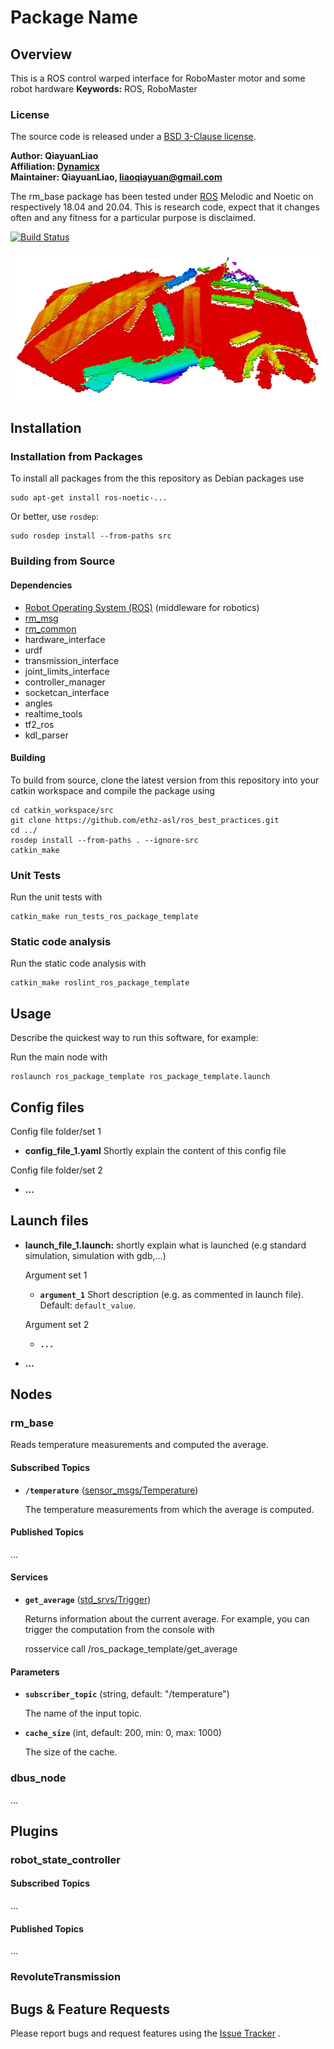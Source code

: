 # Package Name

## Overview

This is a ROS control warped interface for RoboMaster motor and some robot hardware
**Keywords:** ROS, RoboMaster

### License

The source code is released under a [BSD 3-Clause license](LICENSE).

**Author: QiayuanLiao<br />
Affiliation: [Dynamicx]()<br />
Maintainer: QiayuanLiao, liaoqiayuan@gmail.com**

The rm_base package has been tested under [ROS] Melodic and Noetic on respectively 18.04 and 20.04. This is research
code, expect that it changes often and any fitness for a particular purpose is disclaimed.

[![Build Status](http://rsl-ci.ethz.ch/buildStatus/icon?job=ros_best_practices)](http://rsl-ci.ethz.ch/job/ros_best_practices/)

![Example image](doc/example.jpg)

[comment]: <> (### Publications)

[comment]: <> (If you use this work in an academic context, please cite the following publication&#40;s&#41;:)

[comment]: <> (* P. Fankhauser, M. Bloesch, C. Gehring, M. Hutter, and R. Siegwart: **PAPER TITLE**. IEEE/RSJ International Conference)

[comment]: <> (  on Intelligent Robots and Systems &#40;IROS&#41;, 2015. &#40;[PDF]&#40;http://dx.doi.org/10.3929/ethz-a-010173654&#41;&#41;)

[comment]: <> (        @inproceedings{Fankhauser2015,)

[comment]: <> (            author = {Fankhauser, P\'{e}ter and Hutter, Marco},)

[comment]: <> (            booktitle = {IEEE/RSJ International Conference on Intelligent Robots and Systems &#40;IROS&#41;},)

[comment]: <> (            title = {{PAPER TITLE}},)

[comment]: <> (            publisher = {IEEE},)

[comment]: <> (            year = {2015})

[comment]: <> (        })

## Installation

### Installation from Packages

To install all packages from the this repository as Debian packages use

    sudo apt-get install ros-noetic-...

Or better, use `rosdep`:

	sudo rosdep install --from-paths src

### Building from Source

#### Dependencies

- [Robot Operating System (ROS)](http://wiki.ros.org) (middleware for robotics)
- [rm_msg](https://github.com/gdut-dynamic-x/rm_msgs)
- [rm_common](https://github.com/gdut-dynamic-x/rm_common)
- hardware_interface
- urdf
- transmission_interface
- joint_limits_interface
- controller_manager
- socketcan_interface
- angles
- realtime_tools
- tf2_ros
- kdl_parser

#### Building

To build from source, clone the latest version from this repository into your catkin workspace and compile the package
using

	cd catkin_workspace/src
	git clone https://github.com/ethz-asl/ros_best_practices.git
	cd ../
	rosdep install --from-paths . --ignore-src
	catkin_make

[comment]: <> (### Running in Docker)

[comment]: <> (Docker is a great way to run an application with all dependencies and libraries bundles together. Make sure)

[comment]: <> (to [install Docker]&#40;https://docs.docker.com/get-docker/&#41; first.)

[comment]: <> (First, spin up a simple container:)

[comment]: <> (	docker run -ti --rm --name ros-container ros:noetic bash)

[comment]: <> (This downloads the `ros:noetic` image from the Docker Hub, indicates that it requires an interactive terminal &#40;`-t, -i`&#41;)

[comment]: <> (, gives it a name &#40;`--name`&#41;, removes it after you exit the container &#40;`--rm`&#41; and runs a command &#40;`bash`&#41;.)

[comment]: <> (Now, create a catkin workspace, clone the package, build it, done!)

[comment]: <> (	apt-get update && apt-get install -y git)

[comment]: <> (	mkdir -p /ws/src && cd /ws/src)

[comment]: <> (	git clone https://github.com/leggedrobotics/ros_best_practices.git)

[comment]: <> (	cd ..)

[comment]: <> (	rosdep install --from-path src)

[comment]: <> (	catkin_make)

[comment]: <> (	source devel/setup.bash)

[comment]: <> (	roslaunch ros_package_template ros_package_template.launch)

### Unit Tests

Run the unit tests with

	catkin_make run_tests_ros_package_template

### Static code analysis

Run the static code analysis with

	catkin_make roslint_ros_package_template

## Usage

Describe the quickest way to run this software, for example:

Run the main node with

	roslaunch ros_package_template ros_package_template.launch

## Config files

Config file folder/set 1

* **config_file_1.yaml** Shortly explain the content of this config file

Config file folder/set 2

* **...**

## Launch files

* **launch_file_1.launch:** shortly explain what is launched (e.g standard simulation, simulation with gdb,...)

  Argument set 1

    - **`argument_1`** Short description (e.g. as commented in launch file). Default: `default_value`.

  Argument set 2

    - **`...`**

* **...**

## Nodes

### rm_base

Reads temperature measurements and computed the average.

#### Subscribed Topics

* **`/temperature`** ([sensor_msgs/Temperature])

  The temperature measurements from which the average is computed.

#### Published Topics

...

#### Services

* **`get_average`** ([std_srvs/Trigger])

  Returns information about the current average. For example, you can trigger the computation from the console with

  	rosservice call /ros_package_template/get_average

#### Parameters

* **`subscriber_topic`** (string, default: "/temperature")

  The name of the input topic.

* **`cache_size`** (int, default: 200, min: 0, max: 1000)

  The size of the cache.

### dbus_node

...

## Plugins

### robot_state_controller

#### Subscribed Topics

...

#### Published Topics

...

### RevoluteTransmission

## Bugs & Feature Requests

Please report bugs and request features using the [Issue Tracker](https://github.com/gdut-dynamic-x/rm_template/issues)
.


[ROS]: http://www.ros.org

[rviz]: http://wiki.ros.org/rviz

[Eigen]: http://eigen.tuxfamily.org

[std_srvs/Trigger]: http://docs.ros.org/api/std_srvs/html/srv/Trigger.html

[sensor_msgs/Temperature]: http://docs.ros.org/api/sensor_msgs/html/msg/Temperature.html
